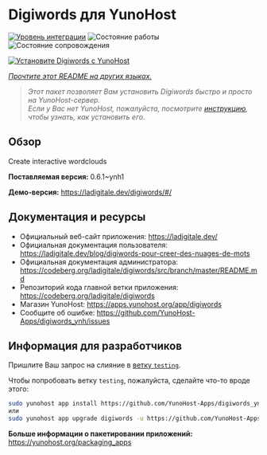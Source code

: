 <!--
Важно: этот README был автоматически сгенерирован <https://github.com/YunoHost/apps/tree/master/tools/readme_generator>
Он НЕ ДОЛЖЕН редактироваться вручную.
-->

# Digiwords для YunoHost

[![Уровень интеграции](https://dash.yunohost.org/integration/digiwords.svg)](https://ci-apps.yunohost.org/ci/apps/digiwords/) ![Состояние работы](https://ci-apps.yunohost.org/ci/badges/digiwords.status.svg) ![Состояние сопровождения](https://ci-apps.yunohost.org/ci/badges/digiwords.maintain.svg)

[![Установите Digiwords с YunoHost](https://install-app.yunohost.org/install-with-yunohost.svg)](https://install-app.yunohost.org/?app=digiwords)

*[Прочтите этот README на других языках.](./ALL_README.md)*

> *Этот пакет позволяет Вам установить Digiwords быстро и просто на YunoHost-сервер.*  
> *Если у Вас нет YunoHost, пожалуйста, посмотрите [инструкцию](https://yunohost.org/install), чтобы узнать, как установить его.*

## Обзор

Create interactive wordclouds

**Поставляемая версия:** 0.6.1~ynh1

**Демо-версия:** <https://ladigitale.dev/digiwords/#/>
## Документация и ресурсы

- Официальный веб-сайт приложения: <https://ladigitale.dev/>
- Официальная документация пользователя: <https://ladigitale.dev/blog/digiwords-pour-creer-des-nuages-de-mots>
- Официальная документация администратора: <https://codeberg.org/ladigitale/digiwords/src/branch/master/README.md>
- Репозиторий кода главной ветки приложения: <https://codeberg.org/ladigitale/digiwords>
- Магазин YunoHost: <https://apps.yunohost.org/app/digiwords>
- Сообщите об ошибке: <https://github.com/YunoHost-Apps/digiwords_ynh/issues>

## Информация для разработчиков

Пришлите Ваш запрос на слияние в [ветку `testing`](https://github.com/YunoHost-Apps/digiwords_ynh/tree/testing).

Чтобы попробовать ветку `testing`, пожалуйста, сделайте что-то вроде этого:

```bash
sudo yunohost app install https://github.com/YunoHost-Apps/digiwords_ynh/tree/testing --debug
или
sudo yunohost app upgrade digiwords -u https://github.com/YunoHost-Apps/digiwords_ynh/tree/testing --debug
```

**Больше информации о пакетировании приложений:** <https://yunohost.org/packaging_apps>
